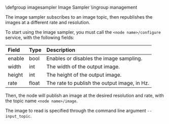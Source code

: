 \defgroup imagesampler Image Sampler
\ingroup management

The image sampler subscribes to an image topic, then republishes the
images at a different rate and resolution.

To start using the image sampler, you must call the `<node name>/configure` service,
with the following fields:

| Field | Type  | Description |
|:-------------|:------------- |:------------|
| enable | bool | Enables or disables the image sampling. |
| width | int | The width of the output image. |
| height | int | The height of the output image. |
| rate | float | The rate to publish the output image, in Hz. |

Then, the node will publish an image at the desired resolution and rate,
with the topic name `<node name>/image`.

The image to read is specified through the command line argument `--input_topic`.
